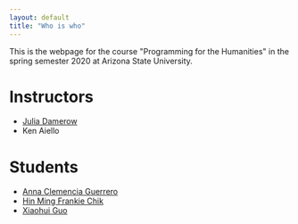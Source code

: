 ```yaml
---
layout: default
title: "Who is who"
---
```


This is the webpage for the course "Programming for the Humanities" in the spring semester 2020 at Arizona State University.

# Instructors

- [Julia Damerow](julia.md)
- Ken Aiello

# Students

- [Anna Clemencia Guerrero](anna.md)
- [Hin Ming Frankie Chik](Frankie.md)
- [Xiaohui Guo](guo.md)

